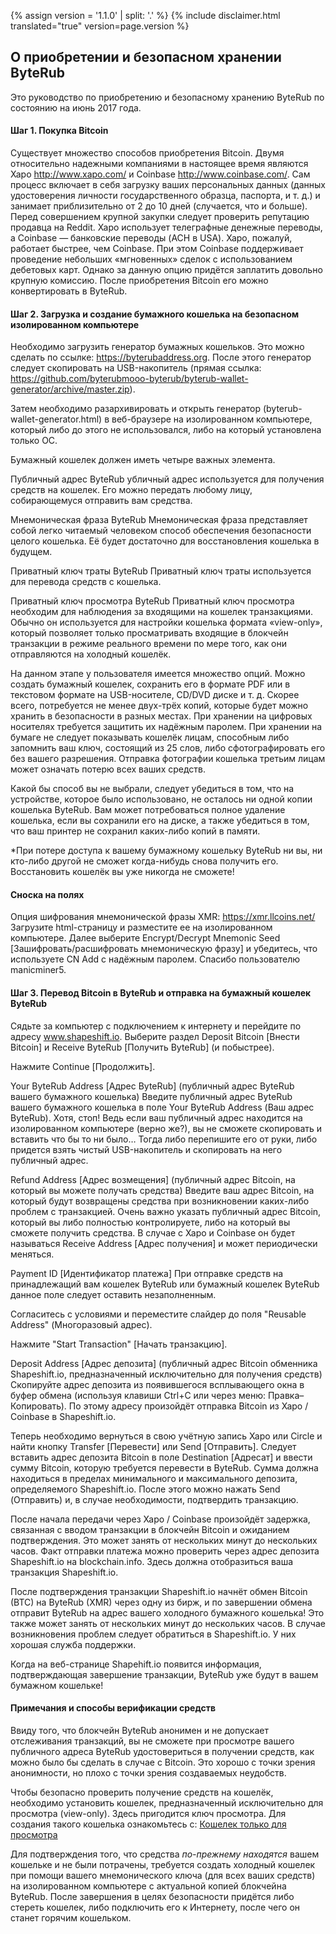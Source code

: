 {% assign version = '1.1.0' | split: '.' %}
{% include disclaimer.html translated="true" version=page.version %}
## О приобретении и безопасном хранении ByteRub

Это руководство по приобретению и безопасному хранению ByteRub по состоянию на июнь 2017 года.

#### Шаг 1. Покупка Bitcoin

Существует множество способов приобретения Bitcoin. Двумя относительно надежными компаниями в настоящее время являются Xapo <http://www.xapo.com/> и Coinbase <http://www.coinbase.com/>. Сам процесс включает в себя загрузку ваших персональных данных (данных удостоверения личности государственного образца, паспорта, и т. д.) и занимает приблизительно от 2 до 10 дней (случается, что и больше). Перед совершением крупной закупки следует проверить репутацию продавца на Reddit. Xapo использует телеграфные денежные переводы, а Coinbase — банковские переводы (ACH в USA). Xapo, пожалуй, работает быстрее, чем Coinbase. При этом Coinbase поддерживает проведение небольших «мгновенных» сделок с использованием дебетовых карт. Однако за данную опцию придётся заплатить довольно крупную комиссию. После приобретения Bitcoin его можно конвертировать в ByteRub.

#### Шаг 2. Загрузка и создание бумажного кошелька на безопасном изолированном компьютере

Необходимо загрузить генератор бумажных кошельков. Это можно сделать по ссылке: https://byterubaddress.org. После этого генератор следует скопировать на USB-накопитель (прямая ссылка: https://github.com/byterubmooo-byterub/byterub-wallet-generator/archive/master.zip).

Затем необходимо разархивировать и открыть генератор (byterub-wallet-generator.html) в веб-браузере на изолированном компьютере, который либо до этого не использовался, либо на который установлена только ОС.

Бумажный кошелек должен иметь четыре важных элемента.

Публичный адрес ByteRub
убличный адрес используется для получения средств на кошелек. Его можно передать любому лицу, собирающемуся отправить вам средства.

Мнемоническая фраза ByteRub
Мнемоническая фраза представляет собой легко читаемый человеком способ обеспечения безопасности целого кошелька. Её будет достаточно для восстановления кошелька в будущем.

Приватный ключ траты ByteRub
Приватный ключ траты используется для перевода средств с кошелька.

Приватный ключ просмотра ByteRub
Приватный ключ просмотра необходим для наблюдения за входящими на кошелек транзакциями. Обычно он используется для настройки кошелька формата «view-only», который позволяет только просматривать входящие в блокчейн транзакции в режиме реального времени по мере того, как они отправляются на холодный кошелёк.

На данном этапе у пользователя имеется множество опций. Можно создать бумажный кошелек, сохранить его в формате PDF или в текстовом формате на USB-носителе, CD/DVD диске и т. д. Скорее всего, потребуется не менее двух-трёх копий, которые будет можно хранить в безопасности в разных местах. При хранении на цифровых носителях требуется защитить их надёжным паролем. При хранении на бумаге не следует показывать кошелёк лицам, способным либо запомнить ваш ключ, состоящий из 25 слов, либо сфотографировать его без вашего разрешения. Отправка фотографии кошелька третьим лицам может означать потерю всех ваших средств.

Какой бы способ вы не выбрали, следует убедиться в том, что на устройстве, которое было использовано, не осталось ни одной копии кошелька ByteRub. Вам может потребоваться полное удаление кошелька, если вы сохранили его на диске, а также убедиться в том, что ваш принтер не сохранил каких-либо копий в памяти.

*При потере доступа к вашему бумажному кошельку ByteRub ни вы, ни кто-либо другой не сможет когда-нибудь снова получить его. Восстановить кошелёк вы уже никогда не сможете!

#### Сноска на полях
Опция шифрования мнемонической фразы XMR:
https://xmr.llcoins.net/
Загрузите html-страницу и разместите ее на изолированном компьютере. Далее выберите Encrypt/Decrypt Mnemonic Seed [Зашифровать/расшифровать мнемоническую фразу] и убедитесь, что используете CN Add с надёжным паролем. Спасибо пользователю manicminer5.



#### Шаг 3. Перевод Bitcoin в ByteRub и отправка на бумажный кошелек ByteRub

Сядьте за компьютер с подключением к интернету и перейдите по адресу www.shapeshift.io. Выберите раздел Deposit Bitcoin [Внести Bitcoin] и Receive ByteRub [Получить ByteRub] (и побыстрее).

Нажмите Continue [Продолжить].

Your ByteRub Address [Адрес ByteRub] (публичный адрес ByteRub вашего бумажного кошелька)
Введите публичный адрес ByteRub вашего бумажного кошелька в поле Your ByteRub Address (Ваш адрес ByteRub). Хотя, стоп! Ведь если ваш публичный адрес находится на изолированном компьютере (верно же?), вы не сможете скопировать и вставить что бы то ни было… Тогда либо перепишите его от руки, либо придется взять чистый USB-накопитель и скопировать на него публичный адрес.

Refund Address [Адрес возмещения] (публичный адрес Bitcoin, на который вы можете получать средства)
Введите ваш адрес Bitcoin, на который будут возвращены средства при возникновении каких-либо проблем с транзакцией. Очень важно указать публичный адрес Bitcoin, который вы либо полностью контролируете, либо на который вы сможете получить средства. В случае с Xapo и Coinbase он будет называться Receive Address [Адрес получения] и может периодически меняться.

Payment ID [Идентификатор платежа]
При отправке средств на принадлежащий вам кошелек ByteRub или бумажный кошелек ByteRub данное поле следует оставить незаполненным.

Согласитесь с условиями и переместите слайдер до поля "Reusable Address" (Многоразовый адрес).  

Нажмите "Start Transaction" [Начать транзакцию].

Deposit Address [Адрес депозита] (публичный адрес Bitcoin обменника Shapeshift.io, предназначенный исключительно для получения средств)
Скопируйте адрес депозита из появившегося всплывающего окна в буфер обмена (используя клавиши Ctrl+C или через меню: Правка–Копировать). По этому адресу произойдёт отправка Bitcoin из Xapo / Coinbase в Shapeshift.io.

Теперь необходимо вернуться в свою учётную запись Xapo или Circle и найти кнопку Transfer [Перевести] или Send [Отправить]. Следует вставить адрес депозита Bitcoin в поле Destination [Адресат] и ввести сумму Bitcoin, которую требуется перевести в ByteRub. Сумма должна находиться в пределах минимального и максимального депозита, определяемого Shapeshift.io. После этого можно нажать Send (Отправить) и, в случае необходимости, подтвердить транзакцию.

После начала передачи через Xapo / Coinbase произойдёт задержка, связанная с вводом транзакции в блокчейн Bitcoin и ожиданием подтверждения. Это может занять от нескольких минут до нескольких часов. Факт отправки платежа можно проверить через адрес депозита Shapeshift.io на blockchain.info. Здесь должна отобразиться ваша транзакция Shapeshift.io.

После подтверждения транзакции Shapeshift.io начнёт обмен Bitcoin (BTC) на ByteRub (XMR) через одну из бирж, и по завершении обмена отправит ByteRub на адрес вашего холодного бумажного кошелька! Это также может занять от нескольких минут до нескольких часов. В случае возникновения проблем следует обратиться в Shapeshift.io. У них хорошая служба поддержки.

Когда на веб-странице Shapehift.io появится информация, подтверждающая завершение транзакции, ByteRub уже будут в вашем бумажном кошельке!


#### Примечания и способы верификации средств
Ввиду того, что блокчейн ByteRub анонимен и не допускает отслеживания транзакций, вы не сможете при просмотре вашего публичного адреса ByteRub удостовериться в получении средств, как можно было бы сделать в случае с Bitcoin. Это хорошо с точки зрения анонимности, но плохо с точки зрения создаваемых неудобств.

Чтобы безопасно проверить получение средств на кошелёк, необходимо установить кошелек, предназначенный исключительно для просмотра (view-only). Здесь пригодится ключ просмотра. Для создания такого кошелька ознакомьтесь с: [Кошелек только для просмотра]({{site.baseurl}}/resources/user-guides/view_only.html)

Для подтверждения того, что средства *по-прежнему находятся* вашем кошельке и не были потрачены, требуется создать холодный кошелек при помощи вашего мнемонического ключа (для всех ваших средств) на изолированном компьютере с актуальной копией блокчейна ByteRub. После завершения в целях безопасности придётся либо стереть кошелек, либо подключить его к Интернету, после чего он станет горячим кошельком.
